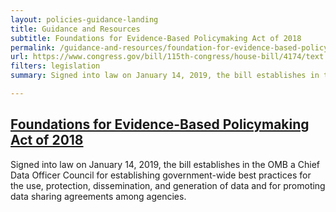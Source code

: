 ```yaml
---
layout: policies-guidance-landing
title: Guidance and Resources
subtitle: Foundations for Evidence-Based Policymaking Act of 2018
permalink: /guidance-and-resources/foundation-for-evidence-based-policymaking-act-2018
url: https://www.congress.gov/bill/115th-congress/house-bill/4174/text 
filters: legislation
summary: Signed into law on January 14, 2019, the bill establishes in the OMB a Chief Data Officer Council for establishing government-wide best practices for the use ...

---
```


## [Foundations for Evidence-Based Policymaking Act of 2018](https://www.congress.gov/bill/115th-congress/house-bill/4174/text)

Signed into law on January 14, 2019, the bill establishes in the OMB a Chief Data Officer Council for establishing government-wide best practices for the use, protection, dissemination, and generation of data and for promoting data sharing agreements among agencies.
